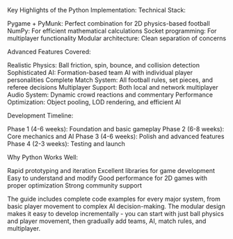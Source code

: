 Key Highlights of the Python Implementation:
Technical Stack:

Pygame + PyMunk: Perfect combination for 2D physics-based football
NumPy: For efficient mathematical calculations
Socket programming: For multiplayer functionality
Modular architecture: Clean separation of concerns

Advanced Features Covered:

Realistic Physics: Ball friction, spin, bounce, and collision detection
Sophisticated AI: Formation-based team AI with individual player personalities
Complete Match System: All football rules, set pieces, and referee decisions
Multiplayer Support: Both local and network multiplayer
Audio System: Dynamic crowd reactions and commentary
Performance Optimization: Object pooling, LOD rendering, and efficient AI

Development Timeline:

Phase 1 (4-6 weeks): Foundation and basic gameplay
Phase 2 (6-8 weeks): Core mechanics and AI
Phase 3 (4-6 weeks): Polish and advanced features
Phase 4 (2-3 weeks): Testing and launch

Why Python Works Well:

Rapid prototyping and iteration
Excellent libraries for game development
Easy to understand and modify
Good performance for 2D games with proper optimization
Strong community support

The guide includes complete code examples for every major system, from basic player movement to complex AI decision-making. The modular design makes it easy to develop incrementally - you can start with just ball physics and player movement, then gradually add teams, AI, match rules, and multiplayer.
